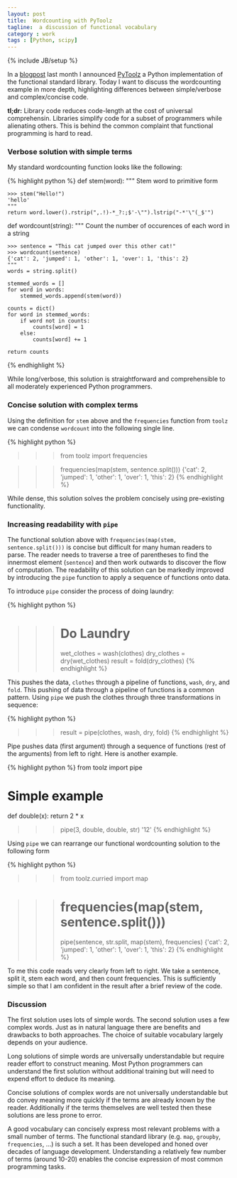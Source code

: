 ```yaml
---
layout: post
title:  Wordcounting with PyToolz
tagline:  a discussion of functional vocabulary
category : work
tags : [Python, scipy]
---
```

{% include JB/setup %}

In a
[blogpost](http://matthewrocklin.com/blog/work/2013/10/17/Introducing-PyToolz/)
last month I announced [PyToolz](http://toolz.readthedocs.org/) a Python
implementation of the functional standard library.  Today I want to discuss the
wordcounting example in more depth, highlighting differences between
simple/verbose and complex/concise code.

**tl;dr:** Library code reduces code-length at the cost of universal
comprehensin.  Libraries simplify code for a subset of programmers while
alienating others.  This is behind the common complaint that functional
programming is hard to read.


### Verbose solution with simple terms

My standard wordcounting function looks like the following:

{% highlight python %}
def stem(word):
    """ Stem word to primitive form

    >>> stem("Hello!")
    'hello'
    """
    return word.lower().rstrip(",.!)-*_?:;$'-\"").lstrip("-*'\"(_$'")


def wordcount(string):
    """ Count the number of occurences of each word in a string

    >>> sentence = "This cat jumped over this other cat!"
    >>> wordcount(sentence)
    {'cat': 2, 'jumped': 1, 'other': 1, 'over': 1, 'this': 2}
    """
    words = string.split()

    stemmed_words = []
    for word in words:
        stemmed_words.append(stem(word))

    counts = dict()
    for word in stemmed_words:
        if word not in counts:
            counts[word] = 1
        else:
            counts[word] += 1

    return counts
{% endhighlight %}

While long/verbose, this solution is straightforward and comprehensible to all
moderately experienced Python programmers.


### Concise solution with complex terms

Using the definition for `stem` above and the `frequencies` function from
`toolz` we can condense `wordcount` into the following single line.

{% highlight python %}
>>> from toolz import frequencies

>>> frequencies(map(stem, sentence.split()))
{'cat': 2, 'jumped': 1, 'other': 1, 'over': 1, 'this': 2}
{% endhighlight %}

While dense, this solution solves the problem concisely using
pre-existing functionality.


### Increasing readability with `pipe`

The functional solution above with `frequencies(map(stem, sentence.split()))` is
concise but difficult for many human readers to parse.  The reader needs to
traverse a tree of parentheses to find the innermost element (`sentence`) and
then work outwards to discover the flow of computation.  The readability of
this solution can be markedly improved by introducing the `pipe` function to
apply a sequence of functions onto data.

To introduce `pipe` consider the process of doing laundry:

{% highlight python %}
>>> # Do Laundry
>>> wet_clothes = wash(clothes)
>>> dry_clothes = dry(wet_clothes)
>>> result = fold(dry_clothes)
{% endhighlight %}

This pushes the data, `clothes` through a pipeline of functions, `wash`, `dry`,
and `fold`.  This pushing of data through a pipeline of functions is a common
pattern.  Using `pipe` we push the clothes through three transformations in sequence:

{% highlight python %}
>>> result = pipe(clothes, wash, dry, fold)
{% endhighlight %}

Pipe pushes data (first argument) through a sequence of functions (rest of the
arguments) from left to right.  Here is another example.

{% highlight python %}
from toolz import pipe

# Simple example
def double(x):
    return 2 * x

>>> pipe(3, double, double, str)
'12'
{% endhighlight %}

Using `pipe` we can rearrange our functional wordcounting solution to the
following form

{% highlight python %}
>>> from toolz.curried import map

>>> # frequencies(map(stem, sentence.split()))
>>> pipe(sentence, str.split, map(stem), frequencies)
{'cat': 2, 'jumped': 1, 'other': 1, 'over': 1, 'this': 2}
{% endhighlight %}

To me this code reads very clearly from left to right.  We take a sentence,
split it, stem each word, and then count frequencies.  This is sufficiently
simple so that I am confident in the result after a brief review of the code.


### Discussion

The first solution uses lots of simple words.  The second solution uses a few
complex words.  Just as in natural language there are benefits and
drawbacks to both approaches.  The choice of suitable vocabulary largely
depends on your audience.

Long solutions of simple words are universally understandable but require
reader effort to construct meaning.  Most Python programmers can understand the
first solution without additional training but will need to expend effort to
deduce its meaning.

Concise solutions of complex words are not universally understandable but
do convey meaning more quickly if the terms are already known by the reader.
Additionally if the terms themselves are well tested then these solutions are
less prone to error.

A good vocabulary can concisely express most relevant problems with a small
number of terms.  The functional standard library (e.g. `map`, `groupby`,
`frequencies`, ...) is such a set.  It has been developed and honed over
decades of language development.  Understanding a relatively few number of
terms (around 10-20) enables the concise expression of most common programming
tasks.
